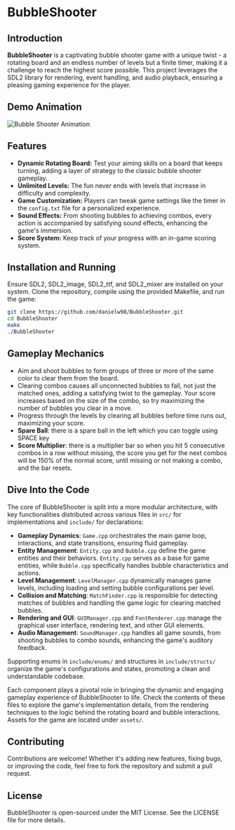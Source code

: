 # BubbleShooter

## Introduction

**BubbleShooter** is a captivating bubble shooter game with a unique twist - a rotating board and an endless number of levels but a finite timer, making it a challenge to reach the highest score possible. This project leverages the SDL2 library for rendering, event handling, and audio playback, ensuring a pleasing gaming experience for the player.

## Demo Animation

![Bubble Shooter Animation](https://github.com/danielw98/BubbleShooter/blob/main/BubbleShooter.gif?raw=true)

## Features

- **Dynamic Rotating Board:** Test your aiming skills on a board that keeps turning, adding a layer of strategy to the classic bubble shooter gameplay.
- **Unlimited Levels:** The fun never ends with levels that increase in difficulty and complexity.
- **Game Customization:** Players can tweak game settings like the timer in the `config.txt` file for a personalized experience.
- **Sound Effects:** From shooting bubbles to achieving combos, every action is accompanied by satisfying sound effects, enhancing the game's immersion.
- **Score System:** Keep track of your progress with an in-game scoring system.

## Installation and Running

Ensure SDL2, SDL2_image, SDL2_ttf, and SDL2_mixer are installed on your system. Clone the repository, compile using the provided Makefile, and run the game:

```bash
git clone https://github.com/danielw98/BubbleShooter.git
cd BubbleShooter
make
./BubbleShooter
```

## Gameplay Mechanics

- Aim and shoot bubbles to form groups of three or more of the same color to clear them from the board.
- Clearing combos causes all unconnected bubbles to fall, not just the matched ones, adding a satisfying twist to the gameplay. Your score increases based on the size of the combo, so try maximizing the number of bubbles you clear in a move.
- Progress through the levels by clearing all bubbles before time runs out, maximizing your score.
- **Spare Ball**: there is a spare ball in the left which you can toggle using SPACE key
- **Score Multiplier**: there is a multiplier bar so when you hit 5 consecutive combos in a row without missing, the score you get for the next combos will be 150% of the normal score, until missing or not making a combo, and the bar resets.

## Dive Into the Code

The core of BubbleShooter is split into a more modular architecture, with key functionalities distributed across various files in `src/` for implementations and `include/` for declarations:

- **Gameplay Dynamics**: `Game.cpp` orchestrates the main game loop, interactions, and state transitions, ensuring fluid gameplay.
- **Entity Management**: `Entity.cpp` and `Bubble.cpp` define the game entities and their behaviors. `Entity.cpp` serves as a base for game entities, while `Bubble.cpp` specifically handles bubble characteristics and actions.
- **Level Management**: `LevelManager.cpp` dynamically manages game levels, including loading and setting bubble configurations per level.
- **Collision and Matching**: `MatchFinder.cpp` is responsible for detecting matches of bubbles and handling the game logic for clearing matched bubbles.
- **Rendering and GUI**: `GUIManager.cpp` and `FontRenderer.cpp` manage the graphical user interface, rendering text, and other GUI elements.
- **Audio Management**: `SoundManager.cpp` handles all game sounds, from shooting bubbles to combo sounds, enhancing the game's auditory feedback.

Supporting enums in `include/enums/` and structures in `include/structs/` organize the game's configurations and states, promoting a clean and understandable codebase.

Each component plays a pivotal role in bringing the dynamic and engaging gameplay experience of BubbleShooter to life. Check the contents of these files to explore the game's implementation details, from the rendering techniques to the logic behind the rotating board and bubble interactions. Assets for the game are located under `assets/`.

## Contributing

Contributions are welcome! Whether it's adding new features, fixing bugs, or improving the code, feel free to fork the repository and submit a pull request.

## License

BubbleShooter is open-sourced under the MIT License. See the LICENSE file for more details.